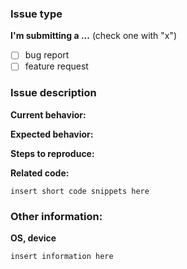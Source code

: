 <!--
We will close this issue if you don't provide the needed information.

Please remember, the github issues is __NOT__ for support requests and general questions. It is for bugs and feature requests only.
Please read https://github.com/akveo/kittenTricks/blob/master/CONTRIBUTING.md and search
existing issues (both open and closed) prior to opening any new issue and ensure you follow the instructions therein.
-->

### Issue type

**I'm submitting a ...**  (check one with "x")

* [ ] bug report
* [ ] feature request

### Issue description

**Current behavior:**
<!-- Describe how the bug manifests. -->

**Expected behavior:**
<!-- Describe what the behavior would be without the bug. -->

**Steps to reproduce:**
<!--  Please explain the steps required to duplicate the issue, especially if you are able to provide a sample application. -->

**Related code:**
<!-- If you are able to illustrate the bug or feature request with an example, please provide a sample application. -->

```
insert short code snippets here
```

### Other information:

**OS, device**
```
insert information here
```
